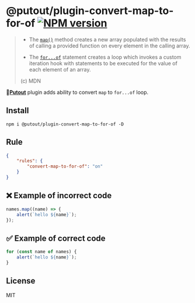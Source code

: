 # @putout/plugin-convert-map-to-for-of [![NPM version][NPMIMGURL]][NPMURL]

[NPMIMGURL]: https://img.shields.io/npm/v/@putout/plugin-convert-map-to-for-of.svg?style=flat&longCache=true
[NPMURL]: https://npmjs.org/package/@putout/plugin-convert-map-to-for-of "npm"

> - The [`map()`](https://developer.mozilla.org/en-US/docs/Web/JavaScript/Reference/Global_Objects/Array/map) method creates a new array populated with the results of calling a provided function on every element in the calling array.
>
> - The [`for...of`](https://developer.mozilla.org/en-US/docs/Web/JavaScript/Reference/Statements/for...of) statement creates a loop which invokes a custom iteration hook with statements to be executed for the value of each element of an array.
>
> (c) MDN

🐊[**Putout**](https://github.com/coderaiser/putout) plugin adds ability to convert `map` to `for...of` loop.

## Install

```
npm i @putout/plugin-convert-map-to-for-of -D
```

## Rule

```json
{
    "rules": {
        "convert-map-to-for-of": "on"
    }
}
```

## ❌ Example of incorrect code

```js
names.map((name) => {
    alert(`hello ${name}`);
});
```

## ✅ Example of correct code

```js
for (const name of names) {
    alert(`hello ${name}`);
}
```

## License

MIT

